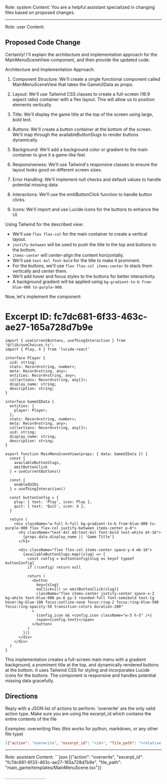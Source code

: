 Role: system
Content: You are a helpful assistant specialized in changing files based on proposed changes.
__________________
Role: user
Content: 
## Proposed Code Change
Certainly! I'll explain the architecture and implementation approach for the MainMenuSceneView component, and then provide the updated code.

Architecture and Implementation Approach:

1. Component Structure:
   We'll create a single functional component called MainMenuSceneView that takes the GameUIData as props.

2. Layout:
   We'll use Tailwind CSS classes to create a full-screen (16:9 aspect ratio) container with a flex layout. This will allow us to position elements vertically.

3. Title:
   We'll display the game title at the top of the screen using large, bold text.

4. Buttons:
   We'll create a button container at the bottom of the screen. We'll map through the availableButtonSlugs to render buttons dynamically.

5. Background:
   We'll add a background color or gradient to the main container to give it a game-like feel.

6. Responsiveness:
   We'll use Tailwind's responsive classes to ensure the layout looks good on different screen sizes.

7. Error Handling:
   We'll implement null checks and default values to handle potential missing data.

8. Interactions:
   We'll use the emitButtonClick function to handle button clicks.

9. Icons:
   We'll import and use Lucide icons for the buttons to enhance the UI.

Using Tailwind for the described view:
- We'll use `flex flex-col` for the main container to create a vertical layout.
- `justify-between` will be used to push the title to the top and buttons to the bottom.
- `items-center` will center-align the content horizontally.
- We'll use `text-4xl font-bold` for the title to make it prominent.
- For the buttons, we'll use `flex flex-col items-center` to stack them vertically and center them.
- We'll add hover and focus styles to the buttons for better interactivity.
- A background gradient will be applied using `bg-gradient-to-b from-blue-900 to-purple-900`.

Now, let's implement the component:

# Excerpt ID: fc7dc681-6f33-463c-ae27-165a728d7b9e
```tsx main_game/templates/MainMenuScene.tsx
import { useCurrentButtons, useThingInteraction } from "@/lib/useChoices.ts";
import { Play, X } from 'lucide-react'

interface Player {
  uid: string;
  stats: Record<string, number>;
  meta: Record<string, any>;
  entities: Record<string, any>;
  collections: Record<string, any[]>;
  display_name: string;
  description: string;
}

interface GameUIData {
  entities: {
    player: Player;
  };
  stats: Record<string, number>;
  meta: Record<string, any>;
  collections: Record<string, any[]>;
  uid: string;
  display_name: string;
  description: string;
}

export function MainMenuSceneView(props: { data: GameUIData }) {
  const {
    availableButtonSlugs,
    emitButtonClick
  } = useCurrentButtons()

  const {
    enabledUIDs
  } = useThingInteraction()

  const buttonConfig = {
    play: { text: 'Play', icon: Play },
    quit: { text: 'Quit', icon: X },
  }

  return (
    <div className="w-full h-full bg-gradient-to-b from-blue-900 to-purple-900 flex flex-col justify-between items-center p-8">
      <h1 className="text-4xl md:text-6xl font-bold text-white mt-16">
        {props.data.display_name || 'Game Title'}
      </h1>

      <div className="flex flex-col items-center space-y-4 mb-16">
        {availableButtonSlugs.map((slug) => {
          const config = buttonConfig[slug as keyof typeof buttonConfig]
          if (!config) return null

          return (
            <button
              key={slug}
              onClick={() => emitButtonClick(slug)}
              className="flex items-center justify-center space-x-2 bg-white text-blue-900 px-6 py-3 rounded-full font-semibold text-lg hover:bg-blue-100 focus:outline-none focus:ring-2 focus:ring-blue-500 focus:ring-opacity-50 transition-colors duration-200"
            >
              {config.icon && <config.icon className="w-5 h-5" />}
              <span>{config.text}</span>
            </button>
          )
        })}
      </div>
    </div>
  )
}
```

This implementation creates a full-screen main menu with a gradient background, a prominent title at the top, and dynamically rendered buttons at the bottom. It uses Tailwind CSS for styling and incorporates Lucide icons for the buttons. The component is responsive and handles potential missing data gracefully.

## Directions
Reply with a JSON list of actions to perform. 'overwrite' are the only valid action type. 
Make sure you are using the excerpt_id which contains the entire contents of the file

Examples:
overwriting files (this works for python, markdown, or any other file type)
```json output_example1
[{"action": "overwrite", "excerpt_id": "<id>", "file_path": "<relative file path>"}]
```

__________________
Role: assistant
Content: ```json
[{"action": "overwrite", "excerpt_id": "fc7dc681-6f33-463c-ae27-165a728d7b9e", "file_path": "main_game/templates/MainMenuScene.tsx"}]
```
__________________
